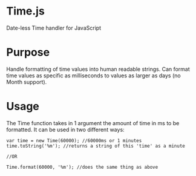 Time.js
=======
Date-less Time handler for JavaScript

Purpose
=======
Handle formatting of time values into human readable strings. Can format time values as specific as milliseconds to values as larger as days (no Month support).

Usage
=======
The Time function takes in 1 argument the amount of time in ms to be formatted. It can be used in two different ways:

    var time = new Time(60000); //60000ms or 1 minutes
    time.toString('%m'); //returns a string of this 'time' as a minute

    //OR

    Time.format(60000, '%m'); //does the same thing as above